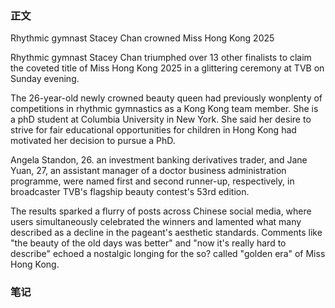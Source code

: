 ### 正文

Rhythmic gymnast Stacey Chan crowned Miss Hong Kong 2025

Rhythmic gymnast Stacey Chan triumphed over 13 other finalists to claim the coveted title of Miss Hong Kong 2025 in a glittering ceremony at TVB on Sunday evening.

The 26-year-old newly crowned beauty queen had previously wonplenty of competitions in rhythmic gymnastics as a Kong Kong team member. She is a phD student at Columbia University in New York. She said her desire to strive for fair educational opportunities for children in Hong Kong had motivated her decision to pursue a PhD.

Angela Standon, 26. an investment banking derivatives trader, and Jane Yuan, 27, an assistant manager of a doctor business administration programme, were named first and second runner-up, respectively, in broadcaster TVB's flagship beauty contest's 53rd edition.

The results sparked a flurry of posts across Chinese social media, where users simultaneously celebrated the winners and lamented what many described as a decline in the pageant's aesthetic standards. Comments like "the beauty of the old days was better" and "now it's really hard to describe" echoed a nostalgic longing for the so? called "golden era" of Miss Hong Kong.

### 笔记